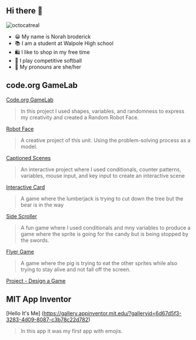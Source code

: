 ## Hi there 👋
![octocatreal](https://github.com/norahbroderick/norahbroderick/assets/146837143/f323ffbf-814f-42d5-9c42-5ea3ec572a83)

- 😀 My name is Norah broderick
- 📚 I am a student at Walpole High school
- 🛍 I like to shop in my free time
- 🥎 I play competitive softball
- 👩 My pronouns are she/her

## code.org GameLab

[Code.org GameLab](https://studio.code.org/home)
> In this project I used shapes, variables, and randomness to express my creativity and created a Random Robot Face.

[Robot Face](https://studio.code.org/projects/gamelab/k0KA2f5BfzvIpybjynsNGNkw3b43Ou6uOCA46b0CDe8)
> A creative project of this unit. Using the problem-solving process as a model.

[Captioned Scenes](https://studio.code.org/projects/gamelab/Jjb4S08k_CvJo_Y66DWMAxFZtrweTI8BvjW15BIU0Zs)
>An interactive project where I used conditionals, counter patterns, variables, mouse input, and key input to create an interactive scene

[Interactive Card](https://studio.code.org/projects/gamelab/VUgv9hk7spzcsp6_7GI4HOncAF1WdefaNqHdBOPI4WA/view)
>A game where the lumberjack is trying to cut down the tree but the bear is in the way

[Side Scroller](https://studio.code.org/projects/gamelab/VgRWJpQ2KGBekNAlhivC816k3Njc50ayzj0N8gBi2QQ)
>A fun game where I used conditionals and mny variables to produce a game where the sprite is going for the candy but is being stopped by the swords.

[Flyer Game](https://studio.code.org/projects/gamelab/VhSQugdqMOiiSVgoo4fRzyG9sWFwapv3GeYIF3NgcKg)
>A game where the pig is trying to eat the other sprites while also trying to stay alive and not fall off the screen.

[Project - Design a Game](https://studio.code.org/projects/gamelab/oSU5x_LJZeSqB_9Xn86q45W3n1a1UVWEZM-jwygBl9k)

## MIT App Inventor
[Hello It's Me] (https://gallery.appinventor.mit.edu/?galleryid=6d67d5f3-3283-4d09-8087-c3b78c22d782)
> In this app it was my first app with emojis.
